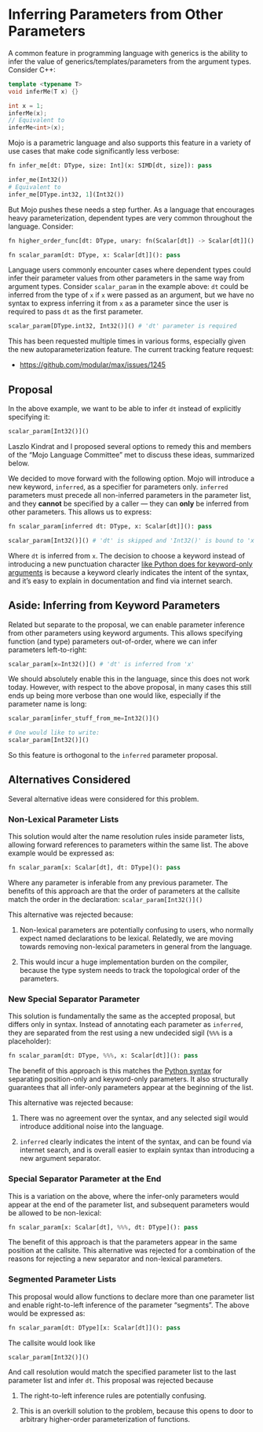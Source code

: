 # Inferring Parameters from Other Parameters

A common feature in programming language with generics is the ability to infer
the value of generics/templates/parameters from the argument types. Consider
C++:

```cpp
template <typename T>
void inferMe(T x) {}

int x = 1;
inferMe(x);
// Equivalent to
inferMe<int>(x);
```

Mojo is a parametric language and also supports this feature in a variety of use
cases that make code significantly less verbose:

```python
fn infer_me[dt: DType, size: Int](x: SIMD[dt, size]): pass

infer_me(Int32())
# Equivalent to
infer_me[DType.int32, 1](Int32())
```

But Mojo pushes these needs a step further. As a language that encourages heavy
parameterization, dependent types are very common throughout the language.
Consider:

```python
fn higher_order_func[dt: DType, unary: fn(Scalar[dt]) -> Scalar[dt]](): pass

fn scalar_param[dt: DType, x: Scalar[dt]](): pass
```

Language users commonly encounter cases where dependent types could infer their
parameter values from other parameters in the same way from argument types.
Consider `scalar_param` in the example above: `dt` could be inferred from the
type of `x` if `x` were passed as an argument, but we have no syntax to express
inferring it from `x` as a parameter since the user is required to pass `dt` as
the first parameter.

```python
scalar_param[DType.int32, Int32()]() # 'dt' parameter is required
```

This has been requested multiple times in various forms, especially given the
new autoparameterization feature. The current tracking feature request:

- <https://github.com/modular/max/issues/1245>

## Proposal

In the above example, we want to be able to infer `dt` instead of explicitly
specifying it:

```python
scalar_param[Int32()]()
```

Laszlo Kindrat and I proposed several options to remedy this and members of the
“Mojo Language Committee”  met to discuss these ideas, summarized below.

We decided to move forward with the following option. Mojo will introduce a new
keyword, `inferred`, as a specifier for parameters only. `inferred` parameters
must precede all non-inferred parameters in the parameter list, and they
**cannot** be specified by a caller — they can **only** be inferred from other
parameters. This allows us to express:

```python
fn scalar_param[inferred dt: DType, x: Scalar[dt]](): pass

scalar_param[Int32()]() # 'dt' is skipped and 'Int32()' is bound to 'x'
```

Where `dt` is inferred from `x`. The decision to choose a keyword instead of
introducing a new punctuation character [like Python does for keyword-only
arguments](https://docs.python.org/3/tutorial/controlflow.html#special-parameters)
is because a keyword clearly indicates the intent of the syntax, and it’s easy
to explain in documentation and find via internet search.

## Aside: Inferring from Keyword Parameters

Related but separate to the proposal, we can enable parameter inference from
other parameters using keyword arguments. This allows specifying function (and
type) parameters out-of-order, where we can infer parameters left-to-right:

```python
scalar_param[x=Int32()]() # 'dt' is inferred from 'x'
```

We should absolutely enable this in the language, since this does not work
today. However, with respect to the above proposal, in many cases this still
ends up being more verbose than one would like, especially if the parameter name
is long:

```python
scalar_param[infer_stuff_from_me=Int32()]()

# One would like to write:
scalar_param[Int32()]()
```

So this feature is orthogonal to the `inferred` parameter proposal.

## Alternatives Considered

Several alternative ideas were considered for this problem.

### Non-Lexical Parameter Lists

This solution would alter the name resolution rules inside parameter lists,
allowing forward references to parameters within the same list. The above
example would be expressed as:

```python
fn scalar_param[x: Scalar[dt], dt: DType](): pass
```

Where any parameter is inferable from any previous parameter. The benefits of
this approach are that the order of parameters at the callsite match the order
in the declaration: `scalar_param[Int32()]()`

This alternative was rejected because:

1. Non-lexical parameters are potentially confusing to users, who normally
    expect named declarations to be lexical. Relatedly, we are moving towards
    removing non-lexical parameters in general from the language.

2. This would incur a huge implementation burden on the compiler, because the
    type system needs to track the topological order of the parameters.

### New Special Separator Parameter

This solution is fundamentally the same as the accepted proposal, but differs
only in syntax. Instead of annotating each parameter as `inferred`, they are
separated from the rest using a new undecided sigil (`%%%` is a placeholder):

```python
fn scalar_param[dt: DType, %%%, x: Scalar[dt]](): pass
```

The benefit of this approach is this matches the [Python
syntax](https://docs.python.org/3/tutorial/controlflow.html#special-parameters)
for separating position-only and keyword-only parameters. It also structurally
guarantees that all infer-only parameters appear at the beginning of the list.

This alternative was rejected because:

1. There was no agreement over the syntax, and any selected sigil would
    introduce additional noise into the language.

2. `inferred` clearly indicates the intent of the syntax, and can be found via
    internet search, and is overall easier to explain syntax than introducing a new
    argument separator.

### Special Separator Parameter at the End

This is a variation on the above, where the infer-only parameters would appear
at the end of the parameter list, and subsequent parameters would be allowed to
be non-lexical:

```python
fn scalar_param[x: Scalar[dt], %%%, dt: DType](): pass
```

The benefit of this approach is that the parameters appear in the same position
at the callsite. This alternative was rejected for a combination of the reasons
for rejecting a new separator and non-lexical parameters.

### Segmented Parameter Lists

This proposal would allow functions to declare more than one parameter list and
enable right-to-left inference of the parameter “segments”. The above would be
expressed as:

```python
fn scalar_param[dt: DType][x: Scalar[dt]](): pass
```

The callsite would look like

```python
scalar_param[Int32()]()
```

And call resolution would match the specified parameter list to the last
parameter list and infer `dt`. This proposal was rejected because

1. The right-to-left inference rules are potentially confusing.

2. This is an overkill solution to the problem, because this opens to door to
arbitrary higher-order parameterization of functions.

